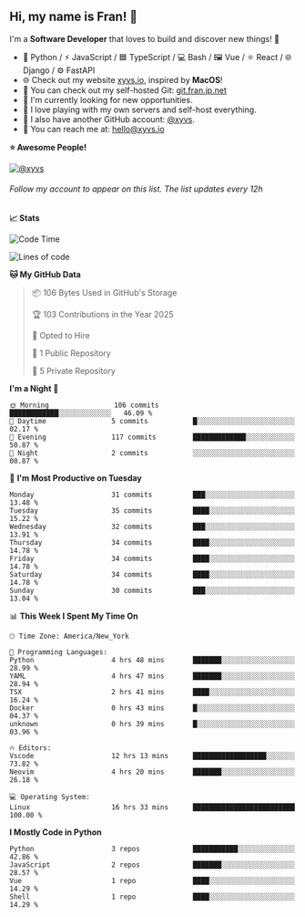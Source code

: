 ## Hi, my name is Fran! 👋

I'm a **Software Developer** that loves to build and discover new things! 🚀

- 🐍 Python / ⚡ JavaScript / 🟦 TypeScript / 💻 Bash / 🖼️ Vue / ⚛️ React / 🌐 Django / ⚙️ FastAPI
- 🌐 Check out my website [xyvs.io](https://xyvs.io), inspired by **MacOS**!
- 🔗 You can check out my self-hosted Git: [git.fran.jp.net](https://git.fran.jp.net/)
- 🌱 I'm currently looking for new opportunities.
- 🤖 I love playing with my own servers and self-host everything.
- 🔄 I also have another GitHub account: [@xyvs](https://github.com/xyvs).
- 📧 You can reach me at: [hello@xyvs.io](mailto:hello@xyvs.io)

<!--
**franrgb/franrgb** is a ✨ _special_ ✨ repository because its `README.md` (this file) appears on your GitHub profile.

Here are some ideas to get you started:

- 🔭 I’m currently working on ...
- 🌱 I’m currently learning ...
- 👯 I’m looking to collaborate on ...
- 🤔 I’m looking for help with ...
- 💬 Ask me about ...
- 📫 How to reach me: ...
- 😄 Pronouns: ...
- ⚡ Fun fact: ...
-->

<!--START_SECTION:waka-->
**⭐ Awesome People!** 

[![@xyvs](https://img.shields.io/badge/@xyvs-black?style=plastic&logo=github&logoColor=fff)](https://github.com/xyvs) 

###### Follow my account to appear on this list. *The list updates every 12h*

**📈 Stats** 

![Code Time](http://img.shields.io/badge/Code%20Time-16%20hrs%2033%20mins-blue)

![Lines of code](https://img.shields.io/badge/From%20Hello%20World%20I%27ve%20Written-7.1%20thousand%20lines%20of%20code-blue)

**🐱 My GitHub Data** 

> 📦 106 Bytes Used in GitHub's Storage 
 > 
> 🏆 103 Contributions in the Year 2025
 > 
> 💼 Opted to Hire
 > 
> 📜 1 Public Repository 
 > 
> 🔑 5 Private Repository 
 > 
**I'm a Night 🦉** 

```text
🌞 Morning                106 commits         ████████████░░░░░░░░░░░░░   46.09 % 
🌆 Daytime                5 commits           █░░░░░░░░░░░░░░░░░░░░░░░░   02.17 % 
🌃 Evening                117 commits         █████████████░░░░░░░░░░░░   50.87 % 
🌙 Night                  2 commits           ░░░░░░░░░░░░░░░░░░░░░░░░░   00.87 % 
```
📅 **I'm Most Productive on Tuesday** 

```text
Monday                   31 commits          ███░░░░░░░░░░░░░░░░░░░░░░   13.48 % 
Tuesday                  35 commits          ████░░░░░░░░░░░░░░░░░░░░░   15.22 % 
Wednesday                32 commits          ███░░░░░░░░░░░░░░░░░░░░░░   13.91 % 
Thursday                 34 commits          ████░░░░░░░░░░░░░░░░░░░░░   14.78 % 
Friday                   34 commits          ████░░░░░░░░░░░░░░░░░░░░░   14.78 % 
Saturday                 34 commits          ████░░░░░░░░░░░░░░░░░░░░░   14.78 % 
Sunday                   30 commits          ███░░░░░░░░░░░░░░░░░░░░░░   13.04 % 
```


📊 **This Week I Spent My Time On** 

```text
🕑︎ Time Zone: America/New_York

💬 Programming Languages: 
Python                   4 hrs 48 mins       ███████░░░░░░░░░░░░░░░░░░   28.99 % 
YAML                     4 hrs 47 mins       ███████░░░░░░░░░░░░░░░░░░   28.94 % 
TSX                      2 hrs 41 mins       ████░░░░░░░░░░░░░░░░░░░░░   16.24 % 
Docker                   0 hrs 43 mins       █░░░░░░░░░░░░░░░░░░░░░░░░   04.37 % 
unknown                  0 hrs 39 mins       █░░░░░░░░░░░░░░░░░░░░░░░░   03.96 % 

🔥 Editors: 
Vscode                   12 hrs 13 mins      ██████████████████░░░░░░░   73.82 % 
Neovim                   4 hrs 20 mins       ███████░░░░░░░░░░░░░░░░░░   26.18 % 

💻 Operating System: 
Linux                    16 hrs 33 mins      █████████████████████████   100.00 % 
```

**I Mostly Code in Python** 

```text
Python                   3 repos             ███████████░░░░░░░░░░░░░░   42.86 % 
JavaScript               2 repos             ███████░░░░░░░░░░░░░░░░░░   28.57 % 
Vue                      1 repo              ████░░░░░░░░░░░░░░░░░░░░░   14.29 % 
Shell                    1 repo              ████░░░░░░░░░░░░░░░░░░░░░   14.29 % 
```




<!--END_SECTION:waka-->
